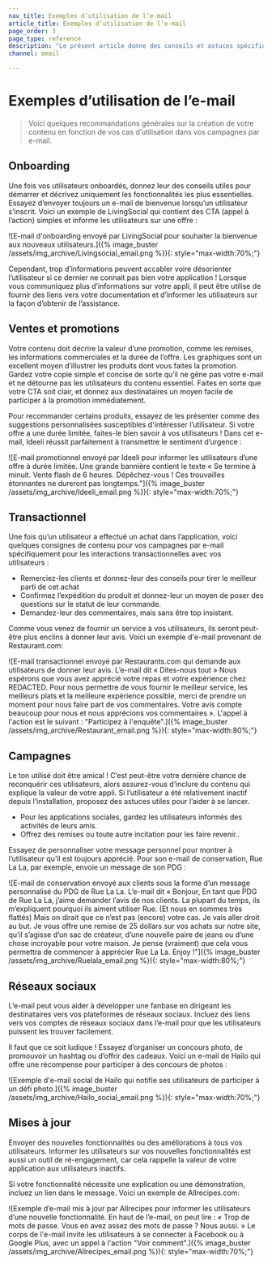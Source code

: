 ```yaml
---
nav_title: Exemples d’utilisation de l’e-mail
article_title: Exemples d’utilisation de l’e-mail
page_order: 3
page_type: reference
description: "Le présent article donne des conseils et astuces spécifiques au contenu pour différents cas d’utilisation de l’e-mail."
channel: email

---
```


# Exemples d’utilisation de l’e-mail

> Voici quelques recommandations générales sur la création de votre contenu en fonction de vos cas d’utilisation dans vos campagnes par e-mail.

## Onboarding

Une fois vos utilisateurs onboardés, donnez leur des conseils utiles pour démarrer et décrivez uniquement les fonctionnalités les plus essentielles. Essayez d’envoyer toujours un e-mail de bienvenue lorsqu’un utilisateur s’inscrit. Voici un exemple de LivingSocial qui contient des CTA (appel à l’action) simples et informe les utilisateurs sur une offre :

![E-mail d'onboarding envoyé par LivingSocial pour souhaiter la bienvenue aux nouveaux utilisateurs.]({% image_buster /assets/img_archive/Livingsocial_email.png %}){: style="max-width:70%;"}

Cependant, trop d’informations peuvent accabler voire désorienter l’utilisateur si ce dernier ne connait pas bien votre application ! Lorsque vous communiquez plus d’informations sur votre appli, il peut être utilise de fournir des liens vers votre documentation et d’informer les utilisateurs sur la façon d’obtenir de l’assistance.

## Ventes et promotions

Votre contenu doit décrire la valeur d’une promotion, comme les remises, les informations commerciales et la durée de l’offre. Les graphiques sont un excellent moyen d’illustrer les produits dont vous faites la promotion. Gardez votre copie simple et concise de sorte qu’il ne gêne pas votre e-mail et ne détourne pas les utilisateurs du contenu essentiel. Faites en sorte que votre CTA soit clair, et donnez aux destinataires un moyen facile de participer à la promotion immédiatement.

Pour recommander certains produits, essayez de les présenter comme des suggestions personnalisées susceptibles d'intéresser l’utilisateur. Si votre offre a une durée limitée, faites-le bien savoir à vos utilisateurs ! Dans cet e-mail, Ideeli réussit parfaitement à transmettre le sentiment d’urgence :

![E-mail promotionnel envoyé par Ideeli pour informer les utilisateurs d’une offre à durée limitée. Une grande bannière contient le texte « Se termine à minuit. Vente flash de 6 heures. Dépêchez-vous ! Ces trouvailles étonnantes ne dureront pas longtemps."]({% image_buster /assets/img_archive/Ideeli_email.png %}){: style="max-width:70%;"}

## Transactionnel

Une fois qu’un utilisateur a effectué un achat dans l’application, voici quelques consignes de contenu pour vos campagnes par e-mail spécifiquement pour les interactions transactionnelles avec vos utilisateurs :
- Remerciez-les clients et donnez-leur des conseils pour tirer le meilleur parti de cet achat 
- Confirmez l’expédition du produit et donnez-leur un moyen de poser des questions sur le statut de leur commande.
- Demandez-leur des commentaires, mais sans être top insistant.

Comme vous venez de fournir un service à vos utilisateurs, ils seront peut-être plus enclins à donner leur avis. Voici un exemple d'e-mail provenant de Restaurant.com:

![E-mail transactionnel envoyé par Restaurants.com qui demande aux utilisateurs de donner leur avis. L’e-mail dit « Dites-nous tout » Nous espérons que vous avez apprécié votre repas et votre expérience chez REDACTED. Pour nous permettre de vous fournir le meilleur service, les meilleurs plats et la meilleure expérience possible, merci de prendre un moment pour nous faire part de vos commentaires. Votre avis compte beaucoup pour nous et nous apprécions vos commentaires ». L'appel à l'action est le suivant : "Participez à l'enquête".]({% image_buster /assets/img_archive/Restaurant_email.png %}){: style="max-width:80%;"}

## Campagnes

Le ton utilisé doit être amical ! C’est peut-être votre dernière chance de reconquérir ces utilisateurs, alors assurez-vous d’inclure du contenu qui explique la valeur de votre appli. Si l’utilisateur a été relativement inactif depuis l’installation, proposez des astuces utiles pour l’aider à se lancer.

- Pour les applications sociales, gardez les utilisateurs informés des activités de leurs amis.
- Offrez des remises ou toute autre incitation pour les faire revenir..

Essayez de personnaliser votre message personnel pour montrer à l’utilisateur qu’il est toujours apprécié. Pour son e-mail de conservation, Rue La La, par exemple, envoie un message de son PDG :

![E-mail de conservation envoyé aux clients sous la forme d’un message personnalisé du PDG de Rue La La. L’e-mail dit « Bonjour,  En tant que PDG de Rue La La, j’aime demander l’avis de nos clients. La plupart du temps, ils m’expliquent pourquoi ils aiment utiliser Rue. (Et nous en sommes très flattés) Mais on dirait que ce n’est pas (encore) votre cas. Je vais aller droit au but. Je vous offre une remise de 25 dollars sur vos achats sur notre site, qu’il s’agisse d’un sac de créateur, d’une nouvelle paire de jeans ou d’une chose incroyable pour votre maison. Je pense (vraiment) que cela vous permettra de commencer à apprécier Rue La La. Enjoy !"]({% image_buster /assets/img_archive/Ruelala_email.png %}){: style="max-width:80%;"}

## Réseaux sociaux

L’e-mail peut vous aider à développer une fanbase en dirigeant les destinataires vers vos plateformes de réseaux sociaux. Incluez des liens vers vos comptes de réseaux sociaux dans l’e-mail pour que les utilisateurs puissent les trouver facilement.

Il faut que ce soit ludique ! Essayez d’organiser un concours photo, de promouvoir un hashtag ou d’offrir des cadeaux. Voici un e-mail de Hailo qui offre une récompense pour participer à des concours de photos :

![Exemple d'e-mail social de Hailo qui notifie ses utilisateurs de participer à un défi photo.]({% image_buster /assets/img_archive/Hailo_social_email.png %}){: style="max-width:70%;"}

## Mises à jour

Envoyer des nouvelles fonctionnalités ou des améliorations à tous vos utilisateurs. Informer les utilisateurs sur vos nouvelles fonctionnalités est aussi un outil de ré-engagement, car cela rappelle la valeur de votre application aux utilisateurs inactifs.

Si votre fonctionnalité nécessite une explication ou une démonstration, incluez un lien dans le message. Voici un exemple de Allrecipes.com:

![Exemple d’e-mail mis à jour par Allrecipes pour informer les utilisateurs d’une nouvelle fonctionnalité. En haut de l’e-mail, on peut lire : « Trop de mots de passe. Vous en avez assez des mots de passe ? Nous aussi. » Le corps de l'e-mail invite les utilisateurs à se connecter à Facebook ou à Google Plus, avec un appel à l'action "Voir comment".]({% image_buster /assets/img_archive/Allrecipes_email.png %}){: style="max-width:70%;"}


